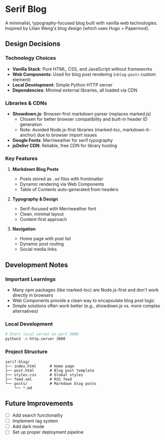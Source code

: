 # Serif Blog

A minimalist, typography-focused blog built with vanilla web technologies. Inspired by Lilian Weng's blog design (which uses Hugo + Papermod).

## Design Decisions

### Technology Choices
- **Vanilla Stack**: Pure HTML, CSS, and JavaScript without frameworks
- **Web Components**: Used for blog post rendering (`<blog-post>` custom element)
- **Local Development**: Simple Python HTTP server
- **Dependencies**: Minimal external libraries, all loaded via CDN

### Libraries & CDNs
- **Showdown.js**: Browser-first markdown parser (replaces marked.js)
  - Chosen for better browser compatibility and built-in header ID generation
  - Note: Avoided Node.js-first libraries (marked-toc, markdown-it-anchor) due to browser import issues
- **Google Fonts**: Merriweather for serif typography
- **jsDelivr CDN**: Reliable, free CDN for library hosting

### Key Features
1. **Markdown Blog Posts**
   - Posts stored as `.md` files with frontmatter
   - Dynamic rendering via Web Components
   - Table of Contents auto-generated from headers

2. **Typography & Design**
   - Serif-focused with Merriweather font
   - Clean, minimal layout
   - Content-first approach

3. **Navigation**
   - Home page with post list
   - Dynamic post routing
   - Social media links

## Development Notes

### Important Learnings
- Many npm packages (like marked-toc) are Node.js-first and don't work directly in browsers
- Web Components provide a clean way to encapsulate blog post logic
- Simple solutions often work better (e.g., showdown.js vs. more complex alternatives)

### Local Development
```bash
# Start local server on port 3000
python3 -m http.server 3000
```

### Project Structure
```
serif-blog/
├── index.html      # Home page
├── post.html       # Blog post template
├── styles.css      # Global styles
├── feed.xml        # RSS feed
└── posts/          # Markdown blog posts
    └── *.md
```

## Future Improvements
- [ ] Add search functionality
- [ ] Implement tag system
- [ ] Add dark mode
- [ ] Set up proper deployment pipeline
